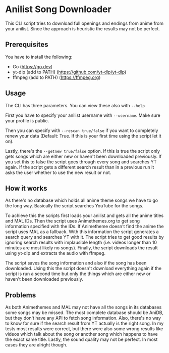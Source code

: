 # Anilist Song Downloader

This CLI script tries to download full openings and endings from anime from your anilist.
Since the approach is heuristic the results may not be perfect.

## Prerequisites
You have to install the following:
- Go (https://go.dev)
- yt-dlp (add to PATH) (https://github.com/yt-dlp/yt-dlp)
- ffmpeg (add to PATH) (https://ffmpeg.org)

## Usage
The CLI has three parameters. You can view these also with `--help`

First you have to specify your anilist username with `--username`. Make sure your profile is public.

Then you can specify with `--rescan true/false` if you want to completely renew your data 
(Default: True. If this is your first time using the script let it on).

Lastly, there's the `--getnew true/false` option. If this is true the script only gets songs which are either new or haven't been downloaded previously.
If you set this to false the script goes through every song and searches YT again. If the script gets a different search result than in a previous run it asks the user whether to use the new result or not.

## How it works
As there's no database which holds all anime theme songs we have to go the long way.
Basically the script searches YouTube for the songs.

To achieve this the scripts first loads your anilist and gets all the anime titles and MAL IDs.
Then the script uses Animethemes.org to get song information specified with the IDs.
If Animetheme doesn't find the anime the script uses MAL as a fallback.
With this information the script generates a search query and searches YT with it.
The script tries to get good results by ignoring search results with implausible length (i.e. videos longer than 10 minutes are most likely no songs).
Finally, the script downloads the result using yt-dlp and extracts the audio with ffmpeg.

The script saves the song information and also if the song has been downloaded.
Using this the script doesn't download everything again if the script is run a second time but only the things which are either new or haven't been downloaded previously.


## Problems
As both Animethemes and MAL may not have all the songs in its databases some songs may be missed.
The most complete database should be AniDB, but they don't have any API to fetch song information.
Also, there's no way to know for sure if the search result from YT actually is the right song.
In my tests most results were correct, but there were also some wrong results like videos which talk about the song or another song which happens to have the exact same title.
Lastly, the sound quality may not be perfect.
In most cases they are alright though.
